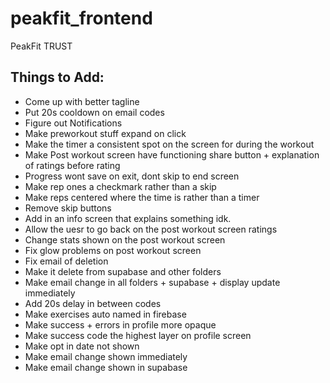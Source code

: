 # peakfit_frontend

PeakFit TRUST


## Things to Add:
- Come up with better tagline
- Put 20s cooldown on email codes
- Figure out Notifications
- Make preworkout stuff expand on click
- Make the timer a consistent spot on the screen for during the workout 
- Make Post workout screen have functioning share button + explanation of ratings before rating
- Progress wont save on exit, dont skip to end screen
- Make rep ones a checkmark rather than a skip
- Make reps centered where the time is rather than a timer
- Remove skip buttons
- Add in an info screen that explains something idk.
- Allow the uesr to go back on the post workout screen ratings
- Change stats shown on the post workout screen
- Fix glow problems on post workout screen
- Fix email of deletion
- Make it delete from supabase and other folders
- Make email change in all folders + supabase + display update immediately
- Add 20s delay in between codes
- Make exercises auto named in firebase
- Make success + errors in profile more opaque 
- Make success code the highest layer on profile screen
- Make opt in date not shown
- Make email change shown immediately
- Make email change shown in supabase